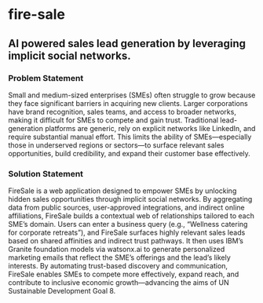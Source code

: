 # fire-sale

## AI powered sales lead generation by leveraging implicit social networks.

### Problem Statement
Small and medium-sized enterprises (SMEs) often struggle to grow because they face significant barriers in acquiring new clients. Larger corporations have brand recognition, sales teams, and access to broader networks, making it difficult for SMEs to compete and gain trust. Traditional lead-generation platforms are generic, rely on explicit networks like LinkedIn, and require substantial manual effort. This limits the ability of SMEs—especially those in underserved regions or sectors—to surface relevant sales opportunities, build credibility, and expand their customer base effectively.

### Solution Statement
FireSale is a web application designed to empower SMEs by unlocking hidden sales opportunities through implicit social networks. By aggregating data from public sources, user-approved integrations, and indirect online affiliations, FireSale builds a contextual web of relationships tailored to each SME’s domain. Users can enter a business query (e.g., “Wellness catering for corporate retreats”), and FireSale surfaces highly relevant sales leads based on shared affinities and indirect trust pathways. It then uses IBM’s Granite foundation models via watsonx.ai to generate personalized marketing emails that reflect the SME’s offerings and the lead’s likely interests. By automating trust-based discovery and communication, FireSale enables SMEs to compete more effectively, expand reach, and contribute to inclusive economic growth—advancing the aims of UN Sustainable Development Goal 8.